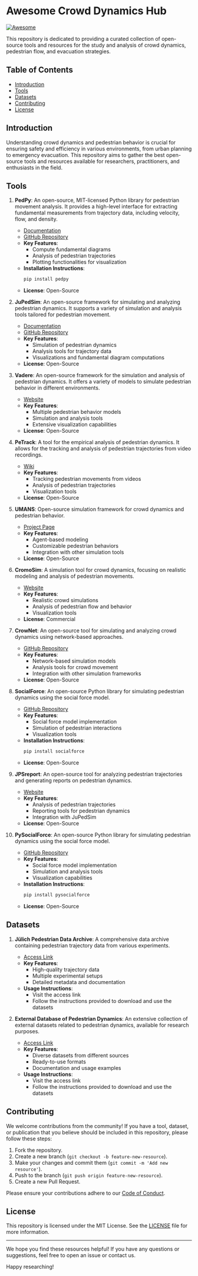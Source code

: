 # Awesome Crowd Dynamics Hub

[![Awesome](https://cdn.rawgit.com/sindresorhus/awesome/d7305f38d29fed78fa85652e3a63e154dd8e8829/media/badge.svg)](https://github.com/sindresorhus/awesome)

This repository is dedicated to providing a curated collection of open-source tools and resources for the study and analysis of crowd dynamics, pedestrian flow, and evacuation strategies.

## Table of Contents

- [Introduction](#introduction)
- [Tools](#tools)
- [Datasets](#datasets)
- [Contributing](#contributing)
- [License](#license)

## Introduction

Understanding crowd dynamics and pedestrian behavior is crucial for ensuring safety and efficiency in various environments, from urban planning to emergency evacuation. This repository aims to gather the best open-source tools and resources available for researchers, practitioners, and enthusiasts in the field.

## Tools

1. **PedPy**: An open-source, MIT-licensed Python library for pedestrian movement analysis. It provides a high-level interface for extracting fundamental measurements from trajectory data, including velocity, flow, and density.
   - [Documentation](https://pedpy.readthedocs.io/en/stable/)
   - [GitHub Repository](https://github.com/PedestrianDynamics/PedPy)
   - **Key Features**:
     - Compute fundamental diagrams
     - Analysis of pedestrian trajectories
     - Plotting functionalities for visualization
   - **Installation Instructions**:
     ```bash
     pip install pedpy
     ```
   - **License**: Open-Source

2. **JuPedSim**: An open-source framework for simulating and analyzing pedestrian dynamics. It supports a variety of simulation and analysis tools tailored for pedestrian movement.
   - [Documentation](https://www.jupedsim.org/stable/)
   - [GitHub Repository](https://github.com/PedestrianDynamics/jupedsim)
   - **Key Features**:
     - Simulation of pedestrian dynamics
     - Analysis tools for trajectory data
     - Visualizations and fundamental diagram computations
   - **License**: Open-Source

3. **Vadere**: An open-source framework for the simulation and analysis of pedestrian dynamics. It offers a variety of models to simulate pedestrian behavior in different environments.
   - [Website](https://www.vadere.org/)
   - **Key Features**:
     - Multiple pedestrian behavior models
     - Simulation and analysis tools
     - Extensive visualization capabilities
   - **License**: Open-Source

4. **PeTrack**: A tool for the empirical analysis of pedestrian dynamics. It allows for the tracking and analysis of pedestrian trajectories from video recordings.
   - [Wiki](https://jugit.fz-juelich.de/ped-dyn-emp/petrack/-/wikis/home)
   - **Key Features**:
     - Tracking pedestrian movements from videos
     - Analysis of pedestrian trajectories
     - Visualization tools
   - **License**: Open-Source

5. **UMANS**: Open-source simulation framework for crowd dynamics and pedestrian behavior.
   - [Project Page](https://project.inria.fr/crowdscience/project/ocsr/umans/)
   - **Key Features**:
     - Agent-based modeling
     - Customizable pedestrian behaviors
     - Integration with other simulation tools
   - **License**: Open-Source

6. **CromoSim**: A simulation tool for crowd dynamics, focusing on realistic modeling and analysis of pedestrian movements.
   - [Website](https://www.cromosim.fr/)
   - **Key Features**:
     - Realistic crowd simulations
     - Analysis of pedestrian flow and behavior
     - Visualization tools
   - **License**: Commercial

7. **CrowNet**: An open-source tool for simulating and analyzing crowd dynamics using network-based approaches.
   - [GitHub Repository](https://github.com/roVer-HM/crownet)
   - **Key Features**:
     - Network-based simulation models
     - Analysis tools for crowd movement
     - Integration with other simulation frameworks
   - **License**: Open-Source

8. **SocialForce**: An open-source Python library for simulating pedestrian dynamics using the social force model.
   - [GitHub Repository](https://github.com/svenkreiss/socialforce)
   - **Key Features**:
     - Social force model implementation
     - Simulation of pedestrian interactions
     - Visualization tools
   - **Installation Instructions**:
     ```bash
     pip install socialforce
     ```
   - **License**: Open-Source

9. **JPSreport**: An open-source tool for analyzing pedestrian trajectories and generating reports on pedestrian dynamics.
   - [Website](https://jupedsim.github.io/jpsreport/)
   - **Key Features**:
     - Analysis of pedestrian trajectories
     - Reporting tools for pedestrian dynamics
     - Integration with JuPedSim
   - **License**: Open-Source

10. **PySocialForce**: An open-source Python library for simulating pedestrian dynamics using the social force model.
    - [GitHub Repository](https://github.com/yuxiang-gao/PySocialForce)
    - **Key Features**:
      - Social force model implementation
      - Simulation and analysis tools
      - Visualization capabilities
    - **Installation Instructions**:
      ```bash
      pip install pysocialforce
      ```
    - **License**: Open-Source

## Datasets

1. **Jülich Pedestrian Data Archive**: A comprehensive data archive containing pedestrian trajectory data from various experiments.
   - [Access Link](https://ped.fz-juelich.de/da/doku.php?id=start#data_section)
   - **Key Features**:
     - High-quality trajectory data
     - Multiple experimental setups
     - Detailed metadata and documentation
   - **Usage Instructions**:
     - Visit the access link
     - Follow the instructions provided to download and use the datasets

2. **External Database of Pedestrian Dynamics**: An extensive collection of external datasets related to pedestrian dynamics, available for research purposes.
   - [Access Link](https://ped.fz-juelich.de/da/doku.php?id=extdb)
   - **Key Features**:
     - Diverse datasets from different sources
     - Ready-to-use formats
     - Documentation and usage examples
   - **Usage Instructions**:
     - Visit the access link
     - Follow the instructions provided to download and use the datasets


## Contributing

We welcome contributions from the community! If you have a tool, dataset, or publication that you believe should be included in this repository, please follow these steps:

1. Fork the repository.
2. Create a new branch (`git checkout -b feature-new-resource`).
3. Make your changes and commit them (`git commit -m 'Add new resource'`).
4. Push to the branch (`git push origin feature-new-resource`).
5. Create a new Pull Request.

Please ensure your contributions adhere to our [Code of Conduct](CODE_OF_CONDUCT.md).

## License

This repository is licensed under the MIT License. See the [LICENSE](LICENSE) file for more information.

---

We hope you find these resources helpful! If you have any questions or suggestions, feel free to open an issue or contact us.

Happy researching!
